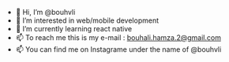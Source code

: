 - 👋 Hi, I’m @bouhvli
- 👀 I’m interested in web/mobile development 
- 🌱 I’m currently learning react native 
- 📫 To reach me this is my e-mail : bouhali.hamza.2@gmail.com
- 📫 You can find me on Instagrame under the name of @bouhvli

